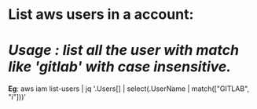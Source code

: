 # List aws users in a account:
 # _Usage : list all the user with match like 'gitlab' with case insensitive._

__Eg__: aws iam list-users | jq  '.Users[] | select(.UserName | match(["GITLAB", "i"]))'
